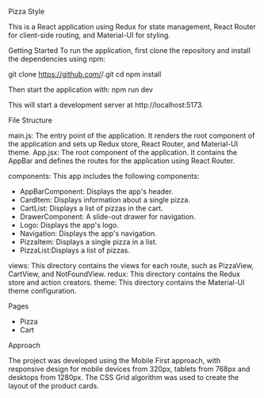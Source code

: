 Pizza Style

This is a React application using Redux for state management, React Router for client-side routing, and Material-UI for styling.

Getting Started
To run the application, first clone the repository and install the dependencies using npm:

git clone https://github.com/<your-username>/<your-repo-name>.git
cd <your-repo-name>
npm install

Then start the application with:
npm run dev

This will start a development server at http://localhost:5173.

File Structure

main.js: The entry point of the application. It renders the root component of the application and sets up Redux store, React Router, and Material-UI theme.
App.jsx: The root component of the application. It contains the AppBar and defines the routes for the application using React Router.

components: This app includes the following components:

- AppBarComponent: Displays the app's header.
- CardItem: Displays information about a single pizza.
- CartList: Displays a list of pizzas in the cart.
- DrawerComponent: A slide-out drawer for navigation.
- Logo: Displays the app's logo.
- Navigation: Displays the app's navigation.
- PizzaItem: Displays a single pizza in a list.
- PizzaList:Displays a list of pizzas.

views: This directory contains the views for each route, such as PizzaView, CartView, and NotFoundView.
redux: This directory contains the Redux store and action creators.
theme: This directory contains the Material-UI theme configuration.

Pages

- Pizza
- Cart

Approach

The project was developed using the Mobile First approach, with responsive design for mobile devices from 320px, tablets from 768px and desktops from 1280px. The CSS Grid algorithm was used to create the layout of the product cards.
